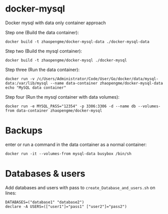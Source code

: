 docker-mysql
============

Docker mysql with data only container approach

Step one (Build the data container):

    docker build -t zhaopengme/docker-mysql-data ./docker-mysql-data

Step two (Build the mysql container):

    docker build -t zhaopengme/docker-mysql ./docker-mysql

Step three (Run the data container):
    
    docker run -v /c/Users/Administrator/Code/User/Go/docker/data/mysql-data:/var/lib/mysql --name data-container zhaopengme/docker-mysql-data echo "MySQL data container"

Step four (Run the mysql container with data volumes):

    docker run -e MYSQL_PASS="12354" -p 3306:3306 -d --name db --volumes-from data-container zhaopengme/docker-mysql

# Backups

enter or run a command in the data container as a normal container:

    docker run -it --volumes-from mysql-data busybox /bin/sh

# Databases & users

Add databases and users with pass to ``create_Database_and_users.sh`` on lines:

    DATABASES=("database1" "database2")
    declare -A USERS=(["user1"]="pass1" ["user2"]="pass2")
